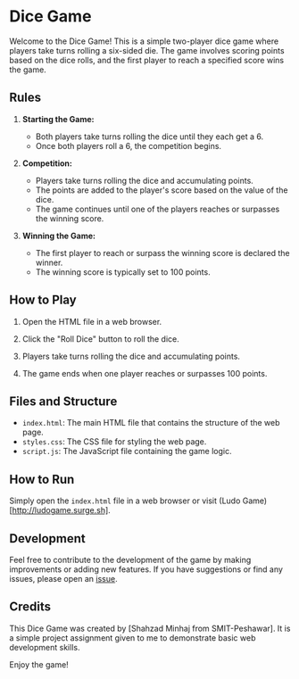 # Dice Game

Welcome to the Dice Game! This is a simple two-player dice game where players take turns rolling a six-sided die. The game involves scoring points based on the dice rolls, and the first player to reach a specified score wins the game.

## Rules

1. **Starting the Game:**
   - Both players take turns rolling the dice until they each get a 6.
   - Once both players roll a 6, the competition begins.

2. **Competition:**
   - Players take turns rolling the dice and accumulating points.
   - The points are added to the player's score based on the value of the dice.
   - The game continues until one of the players reaches or surpasses the winning score.

3. **Winning the Game:**
   - The first player to reach or surpass the winning score is declared the winner.
   - The winning score is typically set to 100 points.

## How to Play

1. Open the HTML file in a web browser.

2. Click the "Roll Dice" button to roll the dice.

3. Players take turns rolling the dice and accumulating points.

4. The game ends when one player reaches or surpasses 100 points.

## Files and Structure

- `index.html`: The main HTML file that contains the structure of the web page.
- `styles.css`: The CSS file for styling the web page.
- `script.js`: The JavaScript file containing the game logic.

## How to Run

Simply open the `index.html` file in a web browser or visit (Ludo Game)[http://ludogame.surge.sh].

## Development

Feel free to contribute to the development of the game by making improvements or adding new features. If you have suggestions or find any issues, please open an [issue](https://github.com/Shahzad-Minhaj/LudoGame/issues).

## Credits

This Dice Game was created by [Shahzad Minhaj from SMIT-Peshawar]. It is a simple project assignment given to me to demonstrate basic web development skills.

Enjoy the game!
